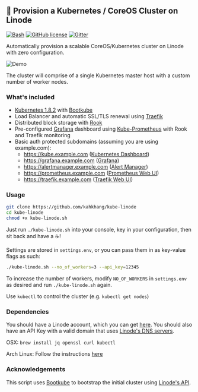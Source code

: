## :whale: Provision a Kubernetes / CoreOS Cluster on Linode
[![Bash](https://img.shields.io/badge/language-Bash-green.svg)](https://github.com/kahkhang/kube-linode)
[![GitHub license](https://img.shields.io/badge/license-MIT-blue.svg)](https://raw.githubusercontent.com/kahkhang/kube-linode/master/LICENSE)
[![Gitter](https://img.shields.io/gitter/room/kube-linode/support.svg)](https://gitter.im/kube-linode/support)

Automatically provision a scalable CoreOS/Kubernetes cluster on Linode with zero configuration.

![Demo](demo.gif)

The cluster will comprise of a single Kubernetes master host with a custom number of worker nodes.

### What's included
* [Kubernetes 1.8.2](https://kubernetes.io/) with [Bootkube](https://github.com/kubernetes-incubator/bootkube)
* Load Balancer and automatic SSL/TLS renewal using [Traefik](https://github.com/containous/traefik)
* Distributed block storage with [Rook](https://github.com/rook/rook)
* Pre-configured [Grafana](https://github.com/grafana/grafana) dashboard using [Kube-Prometheus](https://github.com/coreos/prometheus-operator/tree/master/contrib/kube-prometheus) with Rook and Traefik monitoring
* Basic auth protected subdomains (assuming you are using example.com):
  * https://kube.example.com ([Kubernetes Dashboard](https://github.com/kubernetes/dashboard))
  * https://grafana.example.com ([Grafana](https://github.com/grafana/grafana))
  * https://alertmanager.example.com ([Alert Manager](https://github.com/prometheus/alertmanager))
  * https://prometheus.example.com ([Prometheus Web UI](https://github.com/prometheus/prometheus))
  * https://traefik.example.com ([Traefik Web UI](https://github.com/containous/traefik#web-ui))
### Usage
```sh
git clone https://github.com/kahkhang/kube-linode
cd kube-linode
chmod +x kube-linode.sh
```

Just run `./kube-linode.sh` into your console, key in your configuration, then sit back and have a :coffee:!

Settings are stored in `settings.env`, or you can pass them in as key-value flags as such:

```sh
./kube-linode.sh --no_of_workers=3 --api_key=12345
```

To increase the number of workers, modify `NO_OF_WORKERS` in `settings.env` as desired and run `./kube-linode.sh` again.

Use `kubectl` to control the cluster (e.g. `kubectl get nodes`)

### Dependencies
You should have a Linode account, which you can get [here](https://www.linode.com/?r=0affaec6ca42ca06f5f2c2d3d8d1ceb354e222c1).
You should also have an API Key with a valid domain that uses [Linode's DNS servers](https://www.linode.com/docs/networking/dns/dns-manager-overview#set-domain-names-to-use-linodes-name-servers).

OSX: ``` brew install jq openssl curl kubectl ```

Arch Linux: Follow the instructions [here](https://github.com/kahkhang/kube-linode/issues/4#issuecomment-311601422)

### Acknowledgements
This script uses [Bootkube](https://github.com/kubernetes-incubator/bootkube) to bootstrap the initial cluster using [Linode's API](https://www.linode.com/api).

